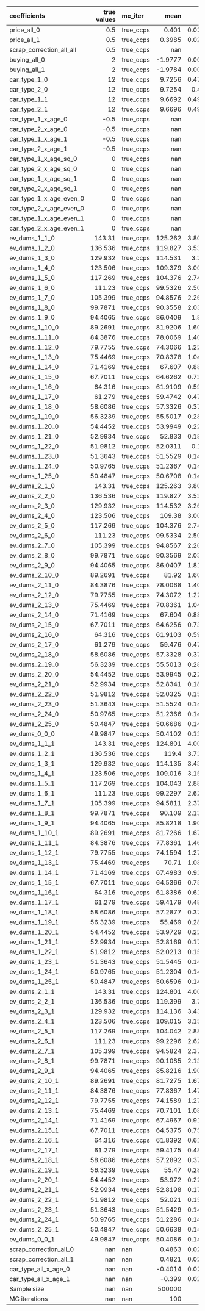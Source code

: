 | coefficients             |   true values | mc_iter   |        mean |      std |     p2.5 |    p97.5 |
|:-------------------------|--------------:|:----------|------------:|---------:|---------:|---------:|
| price_all_0              |        0.5    | true_ccps |      0.401  |   0.0204 |   0.3643 |   0.4388 |
| price_all_1              |        0.5    | true_ccps |      0.3985 |   0.0216 |   0.3574 |   0.4349 |
| scrap_correction_all_all |        0.5    | true_ccps |    nan      | nan      | nan      | nan      |
| buying_all_0             |        2      | true_ccps |     -1.9777 |   0.0061 |  -1.9896 |  -1.9662 |
| buying_all_1             |        2      | true_ccps |     -1.9784 |   0.0067 |  -1.9904 |  -1.9678 |
| car_type_1_0             |       12      | true_ccps |      9.7256 |   0.4729 |   8.8729 |  10.6025 |
| car_type_2_0             |       12      | true_ccps |      9.7254 |   0.473  |   8.8659 |  10.6067 |
| car_type_1_1             |       12      | true_ccps |      9.6692 |   0.4985 |   8.7259 |  10.5137 |
| car_type_2_1             |       12      | true_ccps |      9.6696 |   0.4983 |   8.7288 |  10.5112 |
| car_type_1_x_age_0       |       -0.5    | true_ccps |    nan      | nan      | nan      | nan      |
| car_type_2_x_age_0       |       -0.5    | true_ccps |    nan      | nan      | nan      | nan      |
| car_type_1_x_age_1       |       -0.5    | true_ccps |    nan      | nan      | nan      | nan      |
| car_type_2_x_age_1       |       -0.5    | true_ccps |    nan      | nan      | nan      | nan      |
| car_type_1_x_age_sq_0    |        0      | true_ccps |    nan      | nan      | nan      | nan      |
| car_type_2_x_age_sq_0    |        0      | true_ccps |    nan      | nan      | nan      | nan      |
| car_type_1_x_age_sq_1    |        0      | true_ccps |    nan      | nan      | nan      | nan      |
| car_type_2_x_age_sq_1    |        0      | true_ccps |    nan      | nan      | nan      | nan      |
| car_type_1_x_age_even_0  |        0      | true_ccps |    nan      | nan      | nan      | nan      |
| car_type_2_x_age_even_0  |        0      | true_ccps |    nan      | nan      | nan      | nan      |
| car_type_1_x_age_even_1  |        0      | true_ccps |    nan      | nan      | nan      | nan      |
| car_type_2_x_age_even_1  |        0      | true_ccps |    nan      | nan      | nan      | nan      |
| ev_dums_1_1_0            |      143.31   | true_ccps |    125.262  |   3.8092 | 118.346  | 132.362  |
| ev_dums_1_2_0            |      136.536  | true_ccps |    119.827  |   3.5341 | 113.403  | 126.427  |
| ev_dums_1_3_0            |      129.932  | true_ccps |    114.531  |   3.263  | 108.592  | 120.626  |
| ev_dums_1_4_0            |      123.506  | true_ccps |    109.379  |   3.0028 | 103.908  | 114.996  |
| ev_dums_1_5_0            |      117.269  | true_ccps |    104.376  |   2.7487 |  99.3692 | 109.517  |
| ev_dums_1_6_0            |      111.23   | true_ccps |     99.5326 |   2.5005 |  94.9678 | 104.217  |
| ev_dums_1_7_0            |      105.399  | true_ccps |     94.8576 |   2.2643 |  90.7315 |  99.1014 |
| ev_dums_1_8_0            |       99.7871 | true_ccps |     90.3558 |   2.0349 |  86.6344 |  94.1809 |
| ev_dums_1_9_0            |       94.4065 | true_ccps |     86.0409 |   1.816  |  82.7136 |  89.4574 |
| ev_dums_1_10_0           |       89.2691 | true_ccps |     81.9206 |   1.6077 |  78.973  |  84.9352 |
| ev_dums_1_11_0           |       84.3876 | true_ccps |     78.0069 |   1.4075 |  75.4168 |  80.6438 |
| ev_dums_1_12_0           |       79.7755 | true_ccps |     74.3066 |   1.2206 |  72.0638 |  76.5833 |
| ev_dums_1_13_0           |       75.4469 | true_ccps |     70.8378 |   1.0466 |  68.9    |  72.7855 |
| ev_dums_1_14_0           |       71.4169 | true_ccps |     67.607  |   0.8832 |  65.9771 |  69.2498 |
| ev_dums_1_15_0           |       67.7011 | true_ccps |     64.6262 |   0.7331 |  63.2551 |  65.9738 |
| ev_dums_1_16_0           |       64.316  | true_ccps |     61.9109 |   0.5977 |  60.8067 |  63.0011 |
| ev_dums_1_17_0           |       61.279  | true_ccps |     59.4742 |   0.4788 |  58.5815 |  60.3268 |
| ev_dums_1_18_0           |       58.6086 | true_ccps |     57.3326 |   0.3747 |  56.6379 |  57.9907 |
| ev_dums_1_19_0           |       56.3239 | true_ccps |     55.5017 |   0.2897 |  54.9813 |  56.0226 |
| ev_dums_1_20_0           |       54.4452 | true_ccps |     53.9949 |   0.2237 |  53.6193 |  54.4313 |
| ev_dums_1_21_0           |       52.9934 | true_ccps |     52.833  |   0.1809 |  52.5304 |  53.1798 |
| ev_dums_1_22_0           |       51.9812 | true_ccps |     52.0311 |   0.156  |  51.7488 |  52.3571 |
| ev_dums_1_23_0           |       51.3643 | true_ccps |     51.5529 |   0.1458 |  51.2795 |  51.8625 |
| ev_dums_1_24_0           |       50.9765 | true_ccps |     51.2367 |   0.1415 |  50.9549 |  51.5368 |
| ev_dums_1_25_0           |       50.4847 | true_ccps |     50.6708 |   0.1402 |  50.3861 |  50.9313 |
| ev_dums_2_1_0            |      143.31   | true_ccps |    125.263  |   3.8096 | 118.337  | 132.38   |
| ev_dums_2_2_0            |      136.536  | true_ccps |    119.827  |   3.5333 | 113.406  | 126.427  |
| ev_dums_2_3_0            |      129.932  | true_ccps |    114.532  |   3.2651 | 108.601  | 120.632  |
| ev_dums_2_4_0            |      123.506  | true_ccps |    109.38   |   3.0036 | 103.915  | 114.993  |
| ev_dums_2_5_0            |      117.269  | true_ccps |    104.376  |   2.7477 |  99.3638 | 109.523  |
| ev_dums_2_6_0            |      111.23   | true_ccps |     99.5334 |   2.5006 |  94.975  | 104.211  |
| ev_dums_2_7_0            |      105.399  | true_ccps |     94.8567 |   2.2642 |  90.7142 |  99.1047 |
| ev_dums_2_8_0            |       99.7871 | true_ccps |     90.3569 |   2.0351 |  86.6355 |  94.1704 |
| ev_dums_2_9_0            |       94.4065 | true_ccps |     86.0407 |   1.8165 |  82.7137 |  89.4633 |
| ev_dums_2_10_0           |       89.2691 | true_ccps |     81.92   |   1.6079 |  78.9765 |  84.9359 |
| ev_dums_2_11_0           |       84.3876 | true_ccps |     78.0068 |   1.4092 |  75.4086 |  80.645  |
| ev_dums_2_12_0           |       79.7755 | true_ccps |     74.3072 |   1.2213 |  72.0465 |  76.597  |
| ev_dums_2_13_0           |       75.4469 | true_ccps |     70.8361 |   1.0476 |  68.9043 |  72.7867 |
| ev_dums_2_14_0           |       71.4169 | true_ccps |     67.604  |   0.8818 |  65.973  |  69.2324 |
| ev_dums_2_15_0           |       67.7011 | true_ccps |     64.6256 |   0.7342 |  63.262  |  65.9772 |
| ev_dums_2_16_0           |       64.316  | true_ccps |     61.9103 |   0.5981 |  60.8003 |  62.9985 |
| ev_dums_2_17_0           |       61.279  | true_ccps |     59.476  |   0.4777 |  58.5862 |  60.3367 |
| ev_dums_2_18_0           |       58.6086 | true_ccps |     57.3328 |   0.3761 |  56.6318 |  58.0041 |
| ev_dums_2_19_0           |       56.3239 | true_ccps |     55.5013 |   0.2892 |  54.9743 |  56.0155 |
| ev_dums_2_20_0           |       54.4452 | true_ccps |     53.9945 |   0.2245 |  53.6268 |  54.4376 |
| ev_dums_2_21_0           |       52.9934 | true_ccps |     52.8341 |   0.1804 |  52.5349 |  53.1905 |
| ev_dums_2_22_0           |       51.9812 | true_ccps |     52.0325 |   0.1556 |  51.7396 |  52.3488 |
| ev_dums_2_23_0           |       51.3643 | true_ccps |     51.5524 |   0.1463 |  51.2703 |  51.8621 |
| ev_dums_2_24_0           |       50.9765 | true_ccps |     51.2366 |   0.1422 |  50.9519 |  51.5433 |
| ev_dums_2_25_0           |       50.4847 | true_ccps |     50.6686 |   0.1401 |  50.3761 |  50.9608 |
| ev_dums_0_0_0            |       49.9847 | true_ccps |     50.4102 |   0.1349 |  50.1474 |  50.6676 |
| ev_dums_1_1_1            |      143.31   | true_ccps |    124.801  |   4.0068 | 117.173  | 131.541  |
| ev_dums_1_2_1            |      136.536  | true_ccps |    119.4    |   3.7162 | 112.318  | 125.657  |
| ev_dums_1_3_1            |      129.932  | true_ccps |    114.135  |   3.4317 | 107.608  | 119.911  |
| ev_dums_1_4_1            |      123.506  | true_ccps |    109.016  |   3.1551 | 103.003  | 114.318  |
| ev_dums_1_5_1            |      117.269  | true_ccps |    104.043  |   2.8854 |  98.5606 | 108.893  |
| ev_dums_1_6_1            |      111.23   | true_ccps |     99.2297 |   2.6241 |  94.2434 | 103.643  |
| ev_dums_1_7_1            |      105.399  | true_ccps |     94.5811 |   2.3735 |  90.0787 |  98.5667 |
| ev_dums_1_8_1            |       99.7871 | true_ccps |     90.109  |   2.1314 |  86.0758 |  93.6934 |
| ev_dums_1_9_1            |       94.4065 | true_ccps |     85.8218 |   1.9008 |  82.2147 |  89.0128 |
| ev_dums_1_10_1           |       89.2691 | true_ccps |     81.7266 |   1.6796 |  78.5626 |  84.5435 |
| ev_dums_1_11_1           |       84.3876 | true_ccps |     77.8361 |   1.4687 |  75.094  |  80.2936 |
| ev_dums_1_12_1           |       79.7755 | true_ccps |     74.1594 |   1.2707 |  71.7982 |  76.2833 |
| ev_dums_1_13_1           |       75.4469 | true_ccps |     70.71   |   1.0858 |  68.7185 |  72.5195 |
| ev_dums_1_14_1           |       71.4169 | true_ccps |     67.4983 |   0.9122 |  65.8405 |  69.0207 |
| ev_dums_1_15_1           |       67.7011 | true_ccps |     64.5366 |   0.7543 |  63.1757 |  65.7791 |
| ev_dums_1_16_1           |       64.316  | true_ccps |     61.8386 |   0.6114 |  60.7603 |  62.8403 |
| ev_dums_1_17_1           |       61.279  | true_ccps |     59.4179 |   0.4852 |  58.5844 |  60.2112 |
| ev_dums_1_18_1           |       58.6086 | true_ccps |     57.2877 |   0.3756 |  56.6469 |  57.8858 |
| ev_dums_1_19_1           |       56.3239 | true_ccps |     55.469  |   0.2883 |  54.9974 |  55.9561 |
| ev_dums_1_20_1           |       54.4452 | true_ccps |     53.9729 |   0.2216 |  53.6009 |  54.3918 |
| ev_dums_1_21_1           |       52.9934 | true_ccps |     52.8169 |   0.1782 |  52.4674 |  53.1684 |
| ev_dums_1_22_1           |       51.9812 | true_ccps |     52.0213 |   0.1554 |  51.7007 |  52.3432 |
| ev_dums_1_23_1           |       51.3643 | true_ccps |     51.5445 |   0.1475 |  51.2453 |  51.8515 |
| ev_dums_1_24_1           |       50.9765 | true_ccps |     51.2304 |   0.1463 |  50.9314 |  51.5308 |
| ev_dums_1_25_1           |       50.4847 | true_ccps |     50.6596 |   0.1421 |  50.3469 |  50.9373 |
| ev_dums_2_1_1            |      143.31   | true_ccps |    124.801  |   4.0079 | 117.175  | 131.544  |
| ev_dums_2_2_1            |      136.536  | true_ccps |    119.399  |   3.716  | 112.343  | 125.644  |
| ev_dums_2_3_1            |      129.932  | true_ccps |    114.136  |   3.4309 | 107.611  | 119.907  |
| ev_dums_2_4_1            |      123.506  | true_ccps |    109.015  |   3.1551 | 103.016  | 114.317  |
| ev_dums_2_5_1            |      117.269  | true_ccps |    104.042  |   2.8858 |  98.5577 | 108.895  |
| ev_dums_2_6_1            |      111.23   | true_ccps |     99.2296 |   2.6243 |  94.2435 | 103.644  |
| ev_dums_2_7_1            |      105.399  | true_ccps |     94.5824 |   2.3724 |  90.0667 |  98.5708 |
| ev_dums_2_8_1            |       99.7871 | true_ccps |     90.1085 |   2.1323 |  86.0672 |  93.6911 |
| ev_dums_2_9_1            |       94.4065 | true_ccps |     85.8216 |   1.9007 |  82.2121 |  89.0186 |
| ev_dums_2_10_1           |       89.2691 | true_ccps |     81.7275 |   1.6795 |  78.5532 |  84.5541 |
| ev_dums_2_11_1           |       84.3876 | true_ccps |     77.8367 |   1.4703 |  75.0799 |  80.3054 |
| ev_dums_2_12_1           |       79.7755 | true_ccps |     74.1589 |   1.2701 |  71.794  |  76.291  |
| ev_dums_2_13_1           |       75.4469 | true_ccps |     70.7101 |   1.0861 |  68.7172 |  72.5176 |
| ev_dums_2_14_1           |       71.4169 | true_ccps |     67.4967 |   0.9138 |  65.8424 |  69.0188 |
| ev_dums_2_15_1           |       67.7011 | true_ccps |     64.5375 |   0.7546 |  63.1792 |  65.7895 |
| ev_dums_2_16_1           |       64.316  | true_ccps |     61.8392 |   0.6127 |  60.7466 |  62.84   |
| ev_dums_2_17_1           |       61.279  | true_ccps |     59.4175 |   0.4853 |  58.5789 |  60.1991 |
| ev_dums_2_18_1           |       58.6086 | true_ccps |     57.2892 |   0.3759 |  56.6527 |  57.8981 |
| ev_dums_2_19_1           |       56.3239 | true_ccps |     55.47   |   0.2882 |  54.9938 |  55.9681 |
| ev_dums_2_20_1           |       54.4452 | true_ccps |     53.972  |   0.2218 |  53.6013 |  54.3996 |
| ev_dums_2_21_1           |       52.9934 | true_ccps |     52.8198 |   0.1772 |  52.4761 |  53.1684 |
| ev_dums_2_22_1           |       51.9812 | true_ccps |     52.021  |   0.1562 |  51.7048 |  52.3471 |
| ev_dums_2_23_1           |       51.3643 | true_ccps |     51.5429 |   0.1474 |  51.2434 |  51.8515 |
| ev_dums_2_24_1           |       50.9765 | true_ccps |     51.2286 |   0.1452 |  50.9275 |  51.5182 |
| ev_dums_2_25_1           |       50.4847 | true_ccps |     50.6638 |   0.1432 |  50.3563 |  50.981  |
| ev_dums_0_0_1            |       49.9847 | true_ccps |     50.4086 |   0.1442 |  50.0944 |  50.6901 |
| scrap_correction_all_0   |      nan      | nan       |      0.4863 |   0.0293 |   0.4268 |   0.5346 |
| scrap_correction_all_1   |      nan      | nan       |      0.4821 |   0.0291 |   0.4285 |   0.5429 |
| car_type_all_x_age_0     |      nan      | nan       |     -0.4014 |   0.0203 |  -0.4389 |  -0.3648 |
| car_type_all_x_age_1     |      nan      | nan       |     -0.399  |   0.0214 |  -0.4355 |  -0.3583 |
| Sample size              |      nan      | nan       | 500000      | nan      | nan      | nan      |
| MC iterations            |      nan      | nan       |    100      | nan      | nan      | nan      |